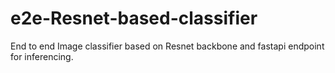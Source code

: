 # e2e-Resnet-based-classifier
End to end Image classifier based on Resnet backbone and fastapi endpoint for inferencing.
